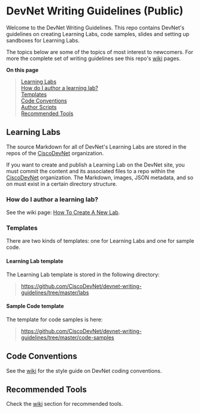 # DevNet Writing Guidelines (Public)

Welcome to the DevNet Writing Guidelines. This repo contains DevNet's guidelines on creating Learning Labs, code samples, slides and setting up sandboxes for Learning Labs. 

The topics below are some of the topics of most interest to newcomers.  For more the complete set of writing guidelines see this repo's [wiki](https://github.com/CiscoDevNet/devnet-writing-guidelines/wiki) pages.

<b>On this page</b><br>

> [Learning Labs](#learning-labs)<br>
    [How do I author a learning lab?](#learning-labs)<br>
>   [Templates](#templates)<br>
> [Code Conventions](#code-conventions)<br>
> [Author Scripts](##author-scripts)<br>
> [Recommended Tools](##recommended-tools)<br>

## Learning Labs

The source Markdown for all of DevNet's Learning Labs are stored in the repos of the [CiscoDevNet](https://github.com/CiscoDevNet) organization. 

If you want to create and publish a Learning Lab on the DevNet site, you must commit the content and its associated files to a repo within the [CiscoDevNet](https://github.com/CiscoDevNet) organization.  The Markdown, images, JSON metadata, and so on must exist in a certain directory structure. 

### How do I author a learning lab?

See the wiki page: [How To Create A New Lab](https://github.com/CiscoDevNet/devnet-writing-guidelines/wiki/How-To-Create-A-New-Lab).

### Templates

There are two kinds of templates: one for Learning Labs and one for sample code. 

#### Learning Lab template

The Learning Lab template is stored in the following directory:

> https://github.com/CiscoDevNet/devnet-writing-guidelines/tree/master/labs


#### Sample Code template

The template for code samples is here:

> https://github.com/CiscoDevNet/devnet-writing-guidelines/tree/master/code-samples

## Code Conventions

See the [wiki](https://github.com/CiscoDevNet/devnet-writing-guidelines/wiki) for the style guide on DevNet coding conventions.

## Recommended Tools

Check the [wiki](https://github.com/CiscoDevNet/devnet-writing-guidelines/wiki/Tools-to-Write-Learning-Labs) section for recommended tools.
